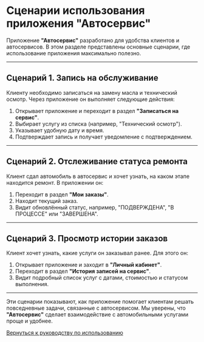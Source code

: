 # Сценарии использования приложения "Автосервис"

Приложение **"Автосервис"** разработано для удобства клиентов и автосервисов. В этом разделе представлены основные сценарии, где использование приложения максимально полезно.

---

## Сценарий 1. Запись на обслуживание

Клиенту необходимо записаться на замену масла и технический осмотр. Через приложение он выполняет следующие действия:

1. Открывает приложение и переходит в раздел **"Записаться на сервис"**.
2. Выбирает услугу из списка (например, "Технический осмотр").
3. Указывает удобную дату и время.
4. Подтверждает запись и получает уведомление с подтверждением.

---

## Сценарий 2. Отслеживание статуса ремонта

Клиент сдал автомобиль в автосервис и хочет узнать, на каком этапе находится ремонт. В приложении он:

1. Переходит в раздел **"Мои заказы"**.
2. Находит текущий заказ.
3. Видит обновлённый статус, например, "ПОДВЕРЖДЕНА", "В ПРОЦЕССЕ" или "ЗАВЕРШЕНА".

---

## Сценарий 3. Просмотр истории заказов

Клиент хочет узнать, какие услуги он заказывал ранее. Для этого он:

1. Открывает приложение и заходит в **"Личный кабинет"**.
2. Переходит в раздел **"История записей на сервис"**.
3. Видит подробный список услуг с датами, стоимостью и статусом выполнения.

---

Эти сценарии показывают, как приложение помогает клиентам решать повседневные задачи, связанные с автосервисом. Мы уверены, что **"Автосервис"** сделает взаимодействие с автомобильными услугами проще и удобнее.

[Вернуться к руководству по использованию](../usage.md)
